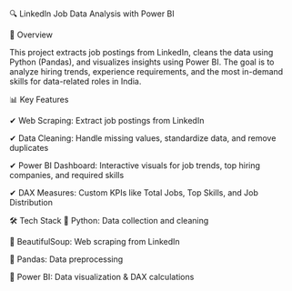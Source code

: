 🔍 LinkedIn Job Data Analysis with Power BI

📌 Overview

This project extracts job postings from LinkedIn, cleans the data using Python (Pandas), and visualizes insights using Power BI. The goal is to analyze hiring trends, experience requirements, and the most in-demand skills for data-related roles in India.

📊 Key Features

✔ Web Scraping: Extract job postings from LinkedIn

✔ Data Cleaning: Handle missing values, standardize data, and remove duplicates

✔ Power BI Dashboard: Interactive visuals for job trends, top hiring companies, and required skills

✔ DAX Measures: Custom KPIs like Total Jobs, Top Skills, and Job Distribution

🛠️ Tech Stack
🔹 Python: Data collection and cleaning

🔹 BeautifulSoup: Web scraping from LinkedIn

🔹 Pandas: Data preprocessing

🔹 Power BI: Data visualization & DAX calculations
